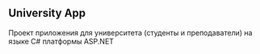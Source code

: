 ## University App ##

Проект приложения для университета (студенты и преподаватели) на языке C# платформы ASP.NET
